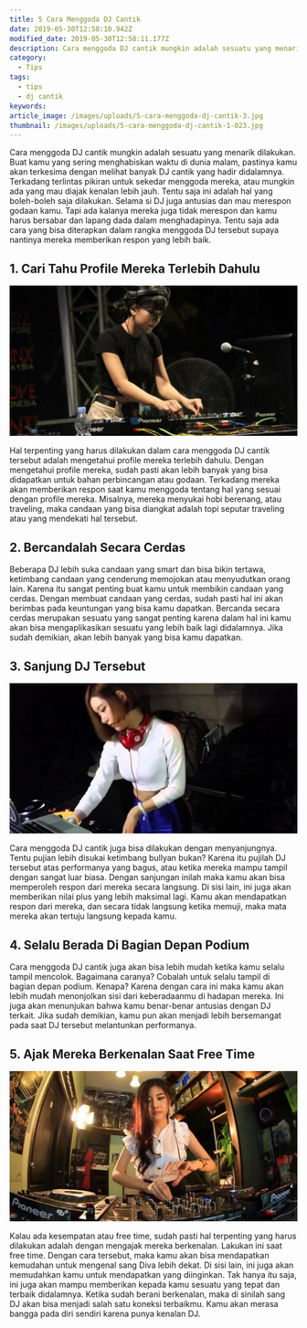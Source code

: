 ```yaml
---
title: 5 Cara Menggoda DJ Cantik
date: 2019-05-30T12:58:10.942Z
modified_date: 2019-05-30T12:58:11.177Z
description: Cara menggoda DJ cantik mungkin adalah sesuatu yang menarik dilakukan. Buat kamu yang sering menghabiskan waktu di dunia malam.
category:
  - Tips
tags:
  - tips
  - dj cantik
keywords:  
article_image: /images/uploads/5-cara-menggoda-dj-cantik-3.jpg
thumbnail: /images/uploads/5-cara-menggoda-dj-cantik-1-023.jpg
---
```

Cara menggoda DJ cantik mungkin adalah sesuatu yang menarik dilakukan. Buat kamu yang sering menghabiskan waktu di dunia malam, pastinya kamu akan terkesima dengan melihat banyak DJ cantik yang hadir didalamnya. Terkadang terlintas pikiran untuk sekedar menggoda mereka, atau mungkin ada yang mau diajak kenalan lebih jauh. Tentu saja ini adalah hal yang boleh-boleh saja dilakukan. Selama si DJ juga antusias dan mau merespon godaan kamu. Tapi ada kalanya mereka juga tidak merespon dan kamu harus bersabar dan lapang dada dalam menghadapinya. Tentu saja ada cara yang bisa diterapkan dalam rangka menggoda DJ tersebut supaya nantinya mereka memberikan respon yang lebih baik.



## 1. Cari Tahu Profile Mereka Terlebih Dahulu

![5 Cara Menggoda DJ Cantik](/images/uploads/5-cara-menggoda-dj-cantik-3.jpg)

Hal terpenting yang harus dilakukan dalam cara menggoda DJ cantik tersebut adalah mengetahui profile mereka terlebih dahulu. Dengan mengetahui profile mereka, sudah pasti akan lebih banyak yang bisa didapatkan untuk bahan perbincangan atau godaan. Terkadang mereka akan memberikan respon saat kamu menggoda tentang hal yang sesuai dengan profile mereka. Misalnya, mereka menyukai hobi berenang, atau traveling, maka candaan yang bisa diangkat adalah topi seputar traveling atau yang mendekati hal tersebut.



## 2. Bercandalah Secara Cerdas

Beberapa DJ lebih suka candaan yang smart dan bisa bikin tertawa, ketimbang candaan yang cenderung memojokan atau menyudutkan orang lain. Karena itu sangat penting buat kamu untuk membikin candaan yang cerdas. Dengan membuat candaan yang cerdas, sudah pasti hal ini akan berimbas pada keuntungan yang bisa kamu dapatkan. Bercanda secara cerdas merupakan sesuatu yang sangat penting karena dalam hal ini kamu akan bisa mengaplikasikan sesuatu yang lebih baik lagi didalamnya. Jika sudah demikian, akan lebih banyak yang bisa kamu dapatkan.



## 3. Sanjung DJ Tersebut

![5 Cara Menggoda DJ Cantik](/images/uploads/5-cara-menggoda-dj-cantik-2.jpg)

Cara menggoda DJ cantik juga bisa dilakukan dengan menyanjungnya. Tentu pujian lebih disukai ketimbang bullyan bukan? Karena itu pujilah DJ tersebut atas performanya yang bagus, atau ketika mereka mampu tampil dengan sangat luar biasa. Dengan sanjungan inilah maka kamu akan bisa memperoleh respon dari mereka secara langsung. Di sisi lain, ini juga akan memberikan nilai plus yang lebih maksimal lagi. Kamu akan mendapatkan respon dari mereka, dan secara tidak langsung ketika memuji, maka mata mereka akan tertuju langsung kepada kamu.



## 4. Selalu Berada Di Bagian Depan Podium

Cara menggoda DJ cantik juga akan bisa lebih mudah ketika kamu selalu tampil mencolok. Bagaimana caranya? Cobalah untuk selalu tampil di bagian depan podium. Kenapa? Karena dengan cara ini maka kamu akan lebih mudah menonjolkan sisi dari keberadaanmu di hadapan mereka. Ini juga akan menunjukan bahwa kamu benar-benar antusias dengan DJ terkait. Jika sudah demikian, kamu pun akan menjadi lebih bersemangat pada saat DJ tersebut melantunkan performanya.



## 5. Ajak Mereka Berkenalan Saat Free Time

![5 Cara Menggoda DJ Cantik](/images/uploads/5-cara-menggoda-dj-cantik-1.jpg)

Kalau ada kesempatan atau free time, sudah pasti hal terpenting yang harus dilakukan adalah dengan mengajak mereka berkenalan. Lakukan ini saat free time. Dengan cara tersebut, maka kamu akan bisa mendapatkan kemudahan untuk mengenal sang Diva lebih dekat. Di sisi lain, ini juga akan memudahkan kamu untuk mendapatkan yang diinginkan. Tak hanya itu saja, ini juga akan mampu memberikan kepada kamu sesuatu yang tepat dan terbaik didalamnya. Ketika sudah berani berkenalan, maka di sinilah sang DJ akan bisa menjadi salah satu koneksi terbaikmu. Kamu akan merasa bangga pada diri sendiri karena punya kenalan DJ.
